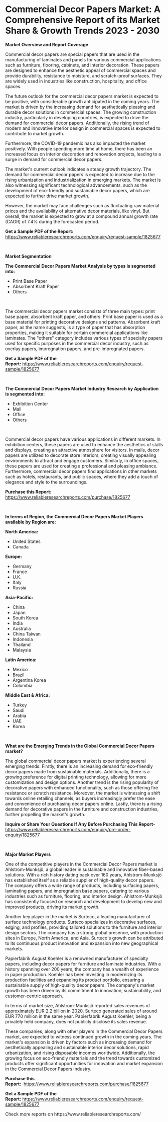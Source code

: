 <p><h1>Commercial Decor Papers Market: A Comprehensive Report of its Market Share & Growth Trends 2023 - 2030</h1></p><p><strong>Market Overview and Report Coverage</strong></p>
<p><p>Commercial decor papers are special papers that are used in the manufacturing of laminates and panels for various commercial applications such as furniture, flooring, cabinets, and interior decoration. These papers are designed to enhance the aesthetic appeal of commercial spaces and provide durability, resistance to moisture, and scratch-proof surfaces. They are widely used in industries like construction, hospitality, and office spaces.</p><p>The future outlook for the commercial decor papers market is expected to be positive, with considerable growth anticipated in the coming years. The market is driven by the increasing demand for aesthetically pleasing and durable decor solutions in commercial spaces. The growing construction industry, particularly in developing countries, is expected to drive the demand for commercial decor papers. Additionally, the rising trend of modern and innovative interior design in commercial spaces is expected to contribute to market growth.</p><p>Furthermore, the COVID-19 pandemic has also impacted the market positively. With people spending more time at home, there has been an increased focus on interior decoration and renovation projects, leading to a surge in demand for commercial decor papers.</p><p>The market's current outlook indicates a steady growth trajectory. The demand for commercial decor papers is expected to increase due to the rising urbanization and industrialization in emerging markets. The market is also witnessing significant technological advancements, such as the development of eco-friendly and sustainable decor papers, which are expected to further drive market growth.</p><p>However, the market may face challenges such as fluctuating raw material prices and the availability of alternative decor materials, like vinyl. But overall, the market is expected to grow at a compound annual growth rate (CAGR) of 7.4% during the forecasted period.</p></p>
<p><strong>Get a Sample PDF of the Report:</strong> <a href="https://www.reliableresearchreports.com/enquiry/request-sample/1825677">https://www.reliableresearchreports.com/enquiry/request-sample/1825677</a></p>
<p>&nbsp;</p>
<p><strong>Market Segmentation</strong></p>
<p><strong>The Commercial Decor Papers Market Analysis by types is segmented into:</strong></p>
<p><ul><li>Print Base Paper</li><li>Absorbent Kraft Paper</li><li>Others</li></ul></p>
<p>&nbsp;</p>
<p><p>The commercial decor papers market consists of three main types: print base paper, absorbent kraft paper, and others. Print base paper is used as a base material for printing decorative designs and patterns. Absorbent kraft paper, as the name suggests, is a type of paper that has absorption properties, making it suitable for certain commercial applications like laminates. The "others" category includes various types of specialty papers used for specific purposes in the commercial decor industry, such as overlay papers, impregnation papers, and pre-impregnated papers.</p></p>
<p><strong>Get a Sample PDF of the Report:</strong>&nbsp;<a href="https://www.reliableresearchreports.com/enquiry/request-sample/1825677">https://www.reliableresearchreports.com/enquiry/request-sample/1825677</a></p>
<p>&nbsp;</p>
<p><strong>The Commercial Decor Papers Market Industry Research by Application is segmented into:</strong></p>
<p><ul><li>Exhibition Center</li><li>Mall</li><li>Office</li><li>Others</li></ul></p>
<p>&nbsp;</p>
<p><p>Commercial decor papers have various applications in different markets. In exhibition centers, these papers are used to enhance the aesthetics of stalls and displays, creating an attractive atmosphere for visitors. In malls, decor papers are utilized to decorate store interiors, creating visually appealing environments to attract and engage customers. Similarly, in office spaces, these papers are used for creating a professional and pleasing ambiance. Furthermore, commercial decor papers find applications in other markets such as hotels, restaurants, and public spaces, where they add a touch of elegance and style to the surroundings.</p></p>
<p><strong>Purchase this Report:</strong>&nbsp; <a href="https://www.reliableresearchreports.com/purchase/1825677">https://www.reliableresearchreports.com/purchase/1825677</a></p>
<p>&nbsp;</p>
<p><strong>In terms of Region, the Commercial Decor Papers Market Players available by Region are:</strong></p>
<p>
    <p> <strong> North America: </strong>
        <ul>
            <li>United States</li>
            <li>Canada</li>
        </ul>
        </p> 
    <p> <strong> Europe: </strong>
        <ul>
            <li>Germany</li>
            <li>France</li>
            <li>U.K.</li>
            <li>Italy</li>
            <li>Russia</li>
        </ul>
        </p> 
    <p> <strong> Asia-Pacific: </strong>
        <ul>
            <li>China</li>
            <li>Japan</li>
            <li>South Korea</li>
            <li>India</li>
            <li>Australia</li>
            <li>China Taiwan</li>
            <li>Indonesia</li>
            <li>Thailand</li>
            <li>Malaysia</li>
        </ul>
        </p> 
    <p> <strong> Latin America: </strong>
        <ul>
            <li>Mexico</li>
            <li>Brazil</li>
            <li>Argentina Korea</li>
            <li>Colombia</li>
        </ul>
        </p> 
    <p> <strong> Middle East & Africa: </strong>
        <ul>
            <li>Turkey</li>
            <li>Saudi</li>
            <li>Arabia</li>
            <li>UAE</li>
            <li>Korea</li>
        </ul>
    </p>
    </p>
<p>&nbsp;</p>
<p><strong>What are the Emerging Trends in the Global Commercial Decor Papers market?</strong></p>
<p><p>The global commercial decor papers market is experiencing several emerging trends. Firstly, there is an increasing demand for eco-friendly decor papers made from sustainable materials. Additionally, there is a growing preference for digital printing technology, allowing for more customization and design options. Another trend is the rising popularity of decorative papers with enhanced functionality, such as those offering fire resistance or scratch resistance. Moreover, the market is witnessing a shift towards online retailing channels, as buyers increasingly prefer the ease and convenience of purchasing decor papers online. Lastly, there is a rising demand for decorative papers in the furniture and construction industries, further propelling the market's growth.</p></p>
<p><strong>Inquire or Share Your Questions If Any Before Purchasing This Report</strong>- <a href="https://www.reliableresearchreports.com/enquiry/pre-order-enquiry/1825677">https://www.reliableresearchreports.com/enquiry/pre-order-enquiry/1825677</a></p>
<p>&nbsp;</p>
<p><strong>Major Market Players</strong></p>
<p><p>One of the competitive players in the Commercial Decor Papers market is Ahlstrom-Munksjö, a global leader in sustainable and innovative fiber-based solutions. With a rich history dating back over 160 years, Ahlstrom-Munksjö has established itself as a reliable supplier of high-quality decor papers. The company offers a wide range of products, including surfacing papers, laminating papers, and impregnation base papers, catering to various industries such as furniture, flooring, and interior design. Ahlstrom-Munksjö has consistently focused on research and development to develop new and improved products, driving its market growth.</p><p>Another key player in the market is Surteco, a leading manufacturer of surface technology products. Surteco specializes in decorative surfaces, edging, and profiles, providing tailored solutions to the furniture and interior design sectors. The company has a strong global presence, with production sites in Europe, North America, and Asia. Surteco's growth can be attributed to its continuous product innovation and expansion into new geographical markets.</p><p>Papierfabrik August Koehler is a renowned manufacturer of specialty papers, including decor papers for furniture and laminate industries. With a history spanning over 200 years, the company has a wealth of experience in paper production. Koehler has been investing in modernizing its production facilities and expanding its product portfolio, ensuring a sustainable supply of high-quality decor papers. The company's market growth has been driven by its commitment to innovation, sustainability, and customer-centric approach.</p><p>In terms of market size, Ahlstrom-Munksjö reported sales revenues of approximately EUR 2.2 billion in 2020. Surteco generated sales of around EUR 770 million in the same year. Papierfabrik August Koehler, being a privately held company, does not publicly disclose its sales revenue.</p><p>These companies, along with other players in the Commercial Decor Papers market, are expected to witness continued growth in the coming years. The market's expansion is driven by factors such as increasing demand for aesthetically appealing and sustainable interior decor solutions, rapid urbanization, and rising disposable incomes worldwide. Additionally, the growing focus on eco-friendly materials and the trend towards customized products offer significant opportunities for innovation and market expansion in the Commercial Decor Papers industry.</p></p>
<p><strong>Purchase this Report:</strong>&nbsp;&nbsp;<a href="https://www.reliableresearchreports.com/purchase/1825677">https://www.reliableresearchreports.com/purchase/1825677</a></p>
<p></p>
<p><strong>Get a Sample PDF of the Report:</strong>&nbsp;<a href="https://www.reliableresearchreports.com/enquiry/request-sample/1825677">https://www.reliableresearchreports.com/enquiry/request-sample/1825677</a></p>
<p>Check more reports on https://www.reliableresearchreports.com/</p>
